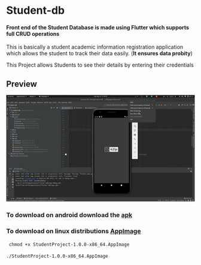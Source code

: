 # Student-db

#### Front end of the Student Database is made using Flutter which supports full CRUD operations

This is basically a student academic information registration application which allows the student to track their data easily. (**It ensures data probity**)

This Project allows Students to see their details by entering their credentials

## Preview

![](assets/giphy.gif)

### To download on android download the [apk](https://github.com/42ip/student-db/releases/download/v1.0.0/app-release.apk)

### To download on linux distributions [AppImage](https://github.com/42ip/student-db/releases/download/1.0.0/StudentProject-1.0.0-x86_64.AppImage)
``` chmod +x StudentProject-1.0.0-x86_64.AppImage```

```./StudentProject-1.0.0-x86_64.AppImage```
